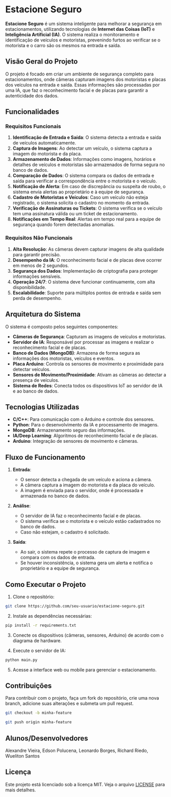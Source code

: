 
# Estacione Seguro

**Estacione Seguro** é um sistema inteligente para melhorar a segurança em estacionamentos, utilizando tecnologias de **Internet das Coisas (IoT)** e **Inteligência Artificial (IA)**. O sistema realiza o monitoramento e identificação de veículos e motoristas, prevenindo furtos ao verificar se o motorista e o carro são os mesmos na entrada e saída.

## Visão Geral do Projeto

O projeto é focado em criar um ambiente de segurança completo para estacionamentos, onde câmeras capturam imagens dos motoristas e placas dos veículos na entrada e saída. Essas informações são processadas por uma IA, que faz o reconhecimento facial e de placas para garantir a autenticidade dos dados.

## Funcionalidades

### Requisitos Funcionais

1. **Identificação de Entrada e Saída**: O sistema detecta a entrada e saída de veículos automaticamente.
2. **Captura de Imagens**: Ao detectar um veículo, o sistema captura a imagem do motorista e da placa.
3. **Armazenamento de Dados**: Informações como imagens, horários e detalhes de veículos e motoristas são armazenados de forma segura no banco de dados.
4. **Comparação de Dados**: O sistema compara os dados de entrada e saída para verificar a correspondência entre o motorista e o veículo.
5. **Notificação de Alerta**: Em caso de discrepância ou suspeita de roubo, o sistema envia alertas ao proprietário e à equipe de segurança.
6. **Cadastro de Motoristas e Veículos**: Caso um veículo não esteja registrado, o sistema solicita o cadastro no momento da entrada.
7. **Verificação de Assinaturas ou Tickets**: O sistema verifica se o veículo tem uma assinatura válida ou um ticket de estacionamento.
8. **Notificações em Tempo Real**: Alertas em tempo real para a equipe de segurança quando forem detectadas anomalias.

### Requisitos Não Funcionais

1. **Alta Resolução**: As câmeras devem capturar imagens de alta qualidade para garantir precisão.
2. **Desempenho da IA**: O reconhecimento facial e de placas deve ocorrer em menos de 2 segundos.
3. **Segurança dos Dados**: Implementação de criptografia para proteger informações sensíveis.
4. **Operação 24/7**: O sistema deve funcionar continuamente, com alta disponibilidade.
5. **Escalabilidade**: Suporte para múltiplos pontos de entrada e saída sem perda de desempenho.

## Arquitetura do Sistema

O sistema é composto pelos seguintes componentes:

- **Câmeras de Segurança**: Capturam as imagens de veículos e motoristas.
- **Servidor de IA**: Responsável por processar as imagens e realizar o reconhecimento facial e de placas.
- **Banco de Dados (MongoDB)**: Armazena de forma segura as informações dos motoristas, veículos e eventos.
- **Placa Arduino**: Controla os sensores de movimento e proximidade para detectar veículos.
- **Sensores de Movimento/Proximidade**: Ativam as câmeras ao detectar a presença de veículos.
- **Sistema de Redes**: Conecta todos os dispositivos IoT ao servidor de IA e ao banco de dados.

## Tecnologias Utilizadas

- **C/C++**: Para comunicação com o Arduino e controle dos sensores.
- **Python**: Para o desenvolvimento da IA e processamento de imagens.
- **MongoDB**: Armazenamento seguro das informações.
- **IA/Deep Learning**: Algoritmos de reconhecimento facial e de placas.
- **Arduino**: Integração de sensores de movimento e câmeras.

## Fluxo de Funcionamento

1. **Entrada**:
   - O sensor detecta a chegada de um veículo e aciona a câmera.
   - A câmera captura a imagem do motorista e da placa do veículo.
   - A imagem é enviada para o servidor, onde é processada e armazenada no banco de dados.

2. **Análise**:
   - O servidor de IA faz o reconhecimento facial e de placas.
   - O sistema verifica se o motorista e o veículo estão cadastrados no banco de dados.
   - Caso não estejam, o cadastro é solicitado.

3. **Saída**:
   - Ao sair, o sistema repete o processo de captura de imagem e compara com os dados de entrada.
   - Se houver inconsistência, o sistema gera um alerta e notifica o proprietário e a equipe de segurança.

## Como Executar o Projeto

1. Clone o repositório:

```bash
git clone https://github.com/seu-usuario/estacione-seguro.git
```

2. Instale as dependências necessárias:

```bash
pip install -r requirements.txt
```

3. Conecte os dispositivos (câmeras, sensores, Arduino) de acordo com o diagrama de hardware.

4. Execute o servidor de IA:

```bash
python main.py
```

5. Acesse a interface web ou mobile para gerenciar o estacionamento.

## Contribuições

Para contribuir com o projeto, faça um fork do repositório, crie uma nova branch, adicione suas alterações e submeta um pull request. 

```bash
git checkout -b minha-feature
```

```bash
git push origin minha-feature
```

## Alunos/Desenvolvedores 
Alexandre Vieira, Edson Polucena, Leonardo Borges, Richard Riedo, Wueliton Santos


## Licença

Este projeto está licenciado sob a licença MIT. Veja o arquivo [LICENSE](LICENSE) para mais detalhes.
